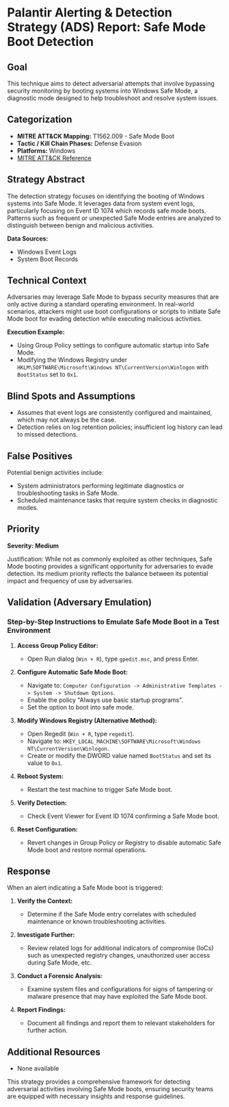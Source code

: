 # Palantir Alerting & Detection Strategy (ADS) Report: Safe Mode Boot Detection

## Goal
This technique aims to detect adversarial attempts that involve bypassing security monitoring by booting systems into Windows Safe Mode, a diagnostic mode designed to help troubleshoot and resolve system issues.

## Categorization

- **MITRE ATT&CK Mapping:** T1562.009 - Safe Mode Boot
- **Tactic / Kill Chain Phases:** Defense Evasion
- **Platforms:** Windows
- [MITRE ATT&CK Reference](https://attack.mitre.org/techniques/T1562/009)

## Strategy Abstract
The detection strategy focuses on identifying the booting of Windows systems into Safe Mode. It leverages data from system event logs, particularly focusing on Event ID 1074 which records safe mode boots. Patterns such as frequent or unexpected Safe Mode entries are analyzed to distinguish between benign and malicious activities.

**Data Sources:**
- Windows Event Logs
- System Boot Records

## Technical Context
Adversaries may leverage Safe Mode to bypass security measures that are only active during a standard operating environment. In real-world scenarios, attackers might use boot configurations or scripts to initiate Safe Mode boot for evading detection while executing malicious activities.

**Execution Example:**
- Using Group Policy settings to configure automatic startup into Safe Mode.
- Modifying the Windows Registry under `HKLM\SOFTWARE\Microsoft\Windows NT\CurrentVersion\Winlogon` with `BootStatus` set to `0x1`.

## Blind Spots and Assumptions
- Assumes that event logs are consistently configured and maintained, which may not always be the case.
- Detection relies on log retention policies; insufficient log history can lead to missed detections.

## False Positives
Potential benign activities include:
- System administrators performing legitimate diagnostics or troubleshooting tasks in Safe Mode.
- Scheduled maintenance tasks that require system checks in diagnostic modes.

## Priority
**Severity: Medium**

Justification: While not as commonly exploited as other techniques, Safe Mode booting provides a significant opportunity for adversaries to evade detection. Its medium priority reflects the balance between its potential impact and frequency of use by adversaries.

## Validation (Adversary Emulation)
### Step-by-Step Instructions to Emulate Safe Mode Boot in a Test Environment

1. **Access Group Policy Editor:**
   - Open Run dialog (`Win + R`), type `gpedit.msc`, and press Enter.
   
2. **Configure Automatic Safe Mode Boot:**
   - Navigate to: `Computer Configuration -> Administrative Templates -> System -> Shutdown Options`.
   - Enable the policy "Always use basic startup programs".
   - Set the option to boot into safe mode.

3. **Modify Windows Registry (Alternative Method):**
   - Open Regedit (`Win + R`, type `regedit`).
   - Navigate to: `HKEY_LOCAL_MACHINE\SOFTWARE\Microsoft\Windows NT\CurrentVersion\Winlogon`.
   - Create or modify the DWORD value named `BootStatus` and set its value to `0x1`.

4. **Reboot System:**
   - Restart the test machine to trigger Safe Mode boot.

5. **Verify Detection:**
   - Check Event Viewer for Event ID 1074 confirming a Safe Mode boot.
   
6. **Reset Configuration:**
   - Revert changes in Group Policy or Registry to disable automatic Safe Mode boot and restore normal operations.

## Response
When an alert indicating a Safe Mode boot is triggered:

1. **Verify the Context:**
   - Determine if the Safe Mode entry correlates with scheduled maintenance or known troubleshooting activities.
   
2. **Investigate Further:**
   - Review related logs for additional indicators of compromise (IoCs) such as unexpected registry changes, unauthorized user access during Safe Mode, etc.

3. **Conduct a Forensic Analysis:**
   - Examine system files and configurations for signs of tampering or malware presence that may have exploited the Safe Mode boot.

4. **Report Findings:**
   - Document all findings and report them to relevant stakeholders for further action.

## Additional Resources
- None available

This strategy provides a comprehensive framework for detecting adversarial activities involving Safe Mode boots, ensuring security teams are equipped with necessary insights and response guidelines.